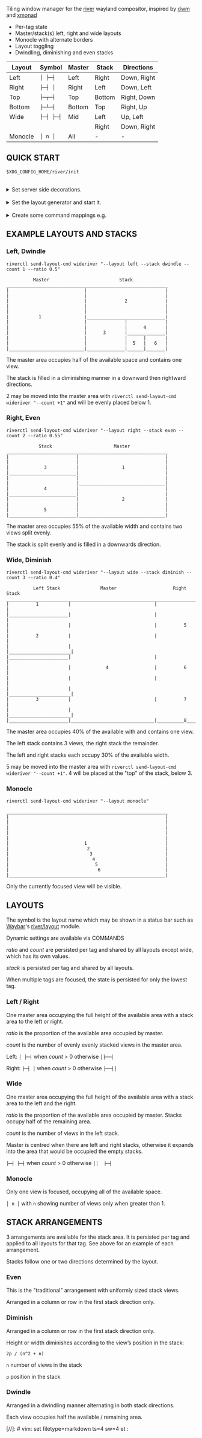Tiling window manager for the [river](https://github.com/riverwm/river) wayland compositor, inspired by [dwm](https://dwm.suckless.org/) and [xmonad](https://xmonad.org/)

* Per-tag state
* Master/stack(s) left, right and wide layouts
* Monocle with alternate borders
* Layout toggling
* Dwindling, diminishing and even stacks

| Layout  | Symbol    | Master | Stack  | Directions   |
|---------|-----------|--------|--------|--------------|
| Left    | `│ ├─┤`   | Left   | Right  | Down,  Right |
| Right   | `├─┤ │`   | Right  | Left   | Down,  Left  |
| Top     | `├─┬─┤`   | Top    | Bottom | Right, Down  |
| Bottom  | `├─┴─┤`   | Bottom | Top    | Right, Up    |
| Wide    | `├─┤ ├─┤` | Mid    | Left   | Up,    Left  |
|         |           |        | Right  | Down,  Right |
| Monocle | `│ n │`   | All    | \-     | \-           |

<!-- toc -->

## QUICK START

`$XDG_CONFIG_HOME/river/init`

<br/>

<details>

<summary>Set server side decorations.</summary>

Required to display borders on all windows.

``` sh
riverctl rule-add ssd
```
</details>

<br/>

<details>

<summary>Set the layout generator and start it.</summary>

All defaults shown here, none are required.

Log file is strongly recommended.

``` sh
# set layout manager
riverctl default-layout wideriver

# start layout manager
@HELP_DEFAULTS@
```
</details>

<br/>

<details>

<summary>Create some command mappings e.g.</summary>

``` sh
riverctl map normal $mod1 up    send-layout-cmd wideriver "--layout monocle"
riverctl map normal $mod1 down  send-layout-cmd wideriver "--layout wide"
riverctl map normal $mod1 left  send-layout-cmd wideriver "--layout left"
riverctl map normal $mod1 right send-layout-cmd wideriver "--layout right"

riverctl map normal $mod1 Space send-layout-cmd wideriver "--layout-toggle"

riverctl map normal $mod1 plus  send-layout-cmd wideriver "--ratio +0.025"
riverctl map normal $mod1 equal send-layout-cmd wideriver "--ratio 0.35"
riverctl map normal $mod1 minus send-layout-cmd wideriver "--ratio -0.025"

riverctl map normal $mod2 plus  send-layout-cmd wideriver "--count +1"
riverctl map normal $mod2 equal send-layout-cmd wideriver "--count 1"
riverctl map normal $mod2 minus send-layout-cmd wideriver "--count -1"

riverctl map normal $mod2 e     send-layout-cmd wideriver "--stack even"
riverctl map normal $mod2 w     send-layout-cmd wideriver "--stack dwindle"
riverctl map normal $mod2 i     send-layout-cmd wideriver "--stack diminish"
```

</details>

## EXAMPLE LAYOUTS AND STACKS

### Left, Dwindle

`riverctl send-layout-cmd wideriver "--layout left --stack dwindle --count 1 --ratio 0.5"`

```
          Master                          Stack
____________________________________________________________
|                            |                             |
|                            |                             |
|                            |              2              |
|                            |                             |
|                            |                             |
|           1                |_____________________________|
|                            |              |              |
|                            |              |      4       |
|                            |      3       |______________|
|                            |              |      |       |
|                            |              |  5   |   6   |
|____________________________|______________|______|_______|
```

The master area occupies half of the available space and contains one view.

The stack is filled in a diminishing manner in a downward then rightward directions.

2 may be moved into the master area with `riverctl send-layout-cmd wideriver "--count +1"` and will be evenly placed below 1.

### Right, Even

`riverctl send-layout-cmd wideriver "--layout right --stack even --count 2 --ratio 0.55"`

```
            Stack                       Master              
____________________________________________________________
|                         |                                |
|                         |                                |
|             3           |                1               |
|_________________________|                                |
|                         |                                |
|                         |________________________________|
|             4           |                                |
|_________________________|                                |
|                         |                2               |
|                         |                                |
|             5           |                                |
|_________________________|________________________________|
```

The master area occupies 55% of the available width and contains two views split evenly.

The stack is split evenly and is filled in a downwards direction.

### Wide, Diminish

`riverctl send-layout-cmd wideriver "--layout wide --stack diminish --count 3 --ratio 0.4"`

```
          Left Stack               Master                     Right Stack           
________________________________________________________________________________
|          1           |                               |                       |
|______________________|                               |                       |
|                      |                               |          5            |
|          2           |                               |                       |
|                      |                               |_______________________|
|______________________|                               |                       |
|                      |             4                 |          6            |
|                      |                               |                       |
|                      |                               |_______________________|
|          3           |                               |          7            |
|                      |                               |_______________________|
|______________________|_______________________________|__________8____________|
```

The master area occupies 40% of the available with and contains one view.

The left stack contains 3 views, the right stack the remainder.

The left and right stacks each occupy 30% of the available width.

5 may be moved into the master area with `riverctl send-layout-cmd wideriver "--count +1"`. 4 will be placed at the "top" of the stack, below 3.

### Monocle

`riverctl send-layout-cmd wideriver "--layout monocle"`

```
____________________________________________________________
|                                                          |
|                                                          |
|                                                          |
|                                                          |
|                                                          |
|                            1                             |
|                             2                            |
|                              3                           |
|                               4                          |
|                                5                         |
|                                 6                        |
|__________________________________________________________|
```

Only the currently focused view will be visible.

## LAYOUTS

The symbol is the layout name which may be shown in a status bar such as [Waybar](https://github.com/Alexays/Waybar)'s [river/layout](https://github.com/Alexays/Waybar/wiki/Module:-River#layout) module.

Dynamic settings are available via COMMANDS

*ratio* and *count* are persisted per tag and shared by all layouts except wide, which has its own values.

*stack* is persisted per tag and shared by all layouts.

When multiple tags are focused, the state is persisted for only the lowest tag.

### Left / Right

One master area occupying the full height of the available area with a stack area to the left or right.

*ratio* is the proportion of the available area occupied by master.

*count* is the number of evenly evenly stacked views in the master area.

Left: `│ ├─┤` when *count* > 0 otherwise `│├──┤`

Right: `├─┤ │` when *count* > 0 otherwise `├──┤│`

### Wide

One master area occupying the full height of the available area with a stack area to the left and the right.

*ratio* is the proportion of the available area occupied by master. Stacks occupy half of the remaining area.

*count* is the number of views in the left stack.

Master is centred when there are left and right stacks, otherwise it expands into the area that would be occupied the empty stacks.

`├─┤ ├─┤` when *count* > 0 otherwise `││  ├─┤`

### Monocle

Only one view is focused, occupying all of the available space.

`│ n │` with `n` showing number of views only when greater than 1.

## STACK ARRANGEMENTS

3 arrangements are available for the stack area. It is persisted per tag and applied to all layouts for that tag. See above for an example of each arrangement.

Stacks follow one or two directions determined by the layout.

### Even

This is the "traditional" arrangement with uniformly sized stack views.

Arranged in a column or row in the first stack direction only.

### Diminish

Arranged in a column or row in the first stack direction only.

Height or width diminishes according to the view’s position in the stack:

`2p / (n^2 + n)`

`n` number of views in the stack

`p` position in the stack

### Dwindle

Arranged in a dwindling manner alternating in both stack directions.

Each view occupies half the available / remaining area.

[//]: # vim: set filetype=markdown ts=4 sw=4 et :
